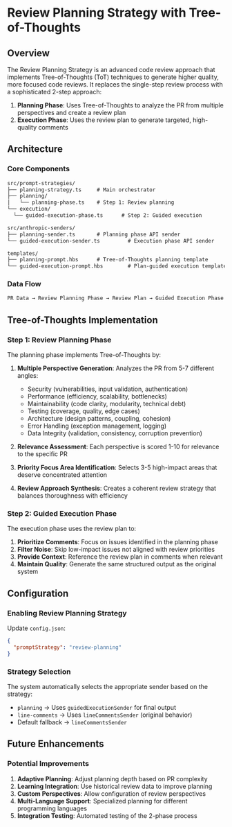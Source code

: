# Review Planning Strategy with Tree-of-Thoughts

## Overview

The Review Planning Strategy is an advanced code review approach that implements Tree-of-Thoughts (ToT) techniques to generate higher quality, more focused code reviews. It replaces the single-step review process with a sophisticated 2-step approach:

1. **Planning Phase**: Uses Tree-of-Thoughts to analyze the PR from multiple perspectives and create a review plan
2. **Execution Phase**: Uses the review plan to generate targeted, high-quality comments

## Architecture

### Core Components

```txt
src/prompt-strategies/
├── planning-strategy.ts     # Main orchestrator
├── planning/
│   └── planning-phase.ts    # Step 1: Review planning
└── execution/
  └── guided-execution-phase.ts      # Step 2: Guided execution

src/anthropic-senders/
├── planning-sender.ts       # Planning phase API sender
└── guided-execution-sender.ts         # Execution phase API sender

templates/
├── planning-prompt.hbs      # Tree-of-Thoughts planning template
└── guided-execution-prompt.hbs        # Plan-guided execution template
```

### Data Flow

```txt
PR Data → Review Planning Phase → Review Plan → Guided Execution Phase → Comments
```

## Tree-of-Thoughts Implementation

### Step 1: Review Planning Phase

The planning phase implements Tree-of-Thoughts by:

1. **Multiple Perspective Generation**: Analyzes the PR from 5-7 different angles:
   - Security (vulnerabilities, input validation, authentication)
   - Performance (efficiency, scalability, bottlenecks)
   - Maintainability (code clarity, modularity, technical debt)
   - Testing (coverage, quality, edge cases)
   - Architecture (design patterns, coupling, cohesion)
   - Error Handling (exception management, logging)
   - Data Integrity (validation, consistency, corruption prevention)

2. **Relevance Assessment**: Each perspective is scored 1-10 for relevance to the specific PR

3. **Priority Focus Area Identification**: Selects 3-5 high-impact areas that deserve concentrated attention

4. **Review Approach Synthesis**: Creates a coherent review strategy that balances thoroughness with efficiency

### Step 2: Guided Execution Phase

The execution phase uses the review plan to:

1. **Prioritize Comments**: Focus on issues identified in the planning phase
2. **Filter Noise**: Skip low-impact issues not aligned with review priorities
3. **Provide Context**: Reference the review plan in comments when relevant
4. **Maintain Quality**: Generate the same structured output as the original system

## Configuration

### Enabling Review Planning Strategy

Update `config.json`:

```json
{
  "promptStrategy": "review-planning"
}
```

### Strategy Selection

The system automatically selects the appropriate sender based on the strategy:

- `planning` → Uses `guidedExecutionSender` for final output
- `line-comments` → Uses `lineCommentsSender` (original behavior)
- Default fallback → `lineCommentsSender`

## Future Enhancements

### Potential Improvements

1. **Adaptive Planning**: Adjust planning depth based on PR complexity
2. **Learning Integration**: Use historical review data to improve planning
3. **Custom Perspectives**: Allow configuration of review perspectives
4. **Multi-Language Support**: Specialized planning for different programming languages
5. **Integration Testing**: Automated testing of the 2-phase process

